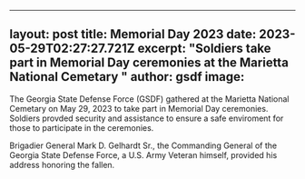 ---
 layout: post
 title: Memorial Day 2023
 date: 2023-05-29T02:27:27.721Z
 excerpt: "Soldiers take part in Memorial Day ceremonies at the Marietta National Cemetary "
 author: gsdf
 image: 
 ---
 The Georgia State Defense Force (GSDF) gathered at the Marietta National Cemetary on May 29, 2023 to take part in Memorial Day ceremonies. Soldiers provded security and assistance to ensure a safe enviroment for those to participate in the ceremonies.

 Brigadier General Mark D. Gelhardt Sr., the Commanding General of the Georgia State Defense Force, a U.S. Army Veteran himself, provided his address honoring the fallen.
